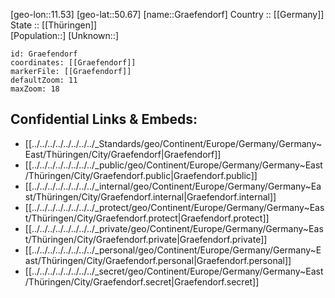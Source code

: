 ﻿---
location: [50.67,11.53] 
mapzoom: [7,12] 
mapmarker: city 
type: City
tags:
- geo/City


SpocWebEntityId: 30623
isDeleted: false
confidential: public

---
[geo-lon::11.53] 
[geo-lat::50.67] 
[name::Graefendorf] 
Country :: [[Germany]]  
State :: [[Thüringen]]  
[Population::] 
[Unknown::] 


```leaflet
id: Graefendorf
coordinates: [[Graefendorf]] 
markerFile: [[Graefendorf]] 
defaultZoom: 11 
maxZoom: 18
```


## Confidential Links & Embeds: 
- [[../../../../../../../../_Standards/geo/Continent/Europe/Germany/Germany~East/Thüringen/City/Graefendorf|Graefendorf]] 
- [[../../../../../../../../_public/geo/Continent/Europe/Germany/Germany~East/Thüringen/City/Graefendorf.public|Graefendorf.public]] 
- [[../../../../../../../../_internal/geo/Continent/Europe/Germany/Germany~East/Thüringen/City/Graefendorf.internal|Graefendorf.internal]] 
- [[../../../../../../../../_protect/geo/Continent/Europe/Germany/Germany~East/Thüringen/City/Graefendorf.protect|Graefendorf.protect]] 
- [[../../../../../../../../_private/geo/Continent/Europe/Germany/Germany~East/Thüringen/City/Graefendorf.private|Graefendorf.private]] 
- [[../../../../../../../../_personal/geo/Continent/Europe/Germany/Germany~East/Thüringen/City/Graefendorf.personal|Graefendorf.personal]] 
- [[../../../../../../../../_secret/geo/Continent/Europe/Germany/Germany~East/Thüringen/City/Graefendorf.secret|Graefendorf.secret]] 
